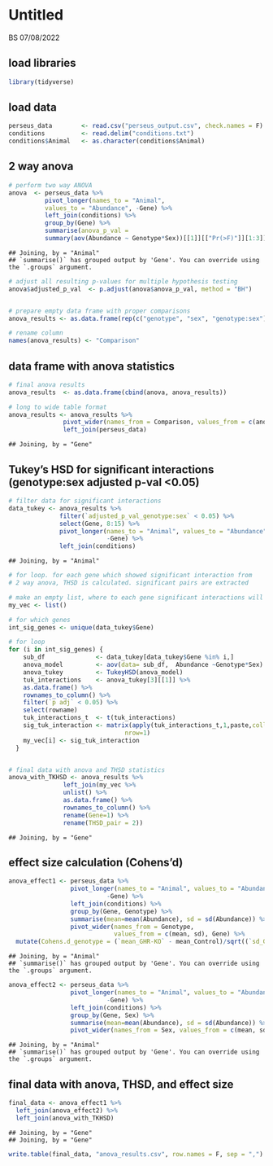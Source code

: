 Untitled
================
BS
07/08/2022

## load libraries

``` r
library(tidyverse)
```

## load data

``` r
perseus_data        <- read.csv("perseus_output.csv", check.names = F)
conditions          <- read.delim("conditions.txt")
conditions$Animal   <- as.character(conditions$Animal)
```

## 2 way anova

``` r
# perform two way ANOVA
anova  <- perseus_data %>% 
          pivot_longer(names_to = "Animal", 
          values_to = "Abundance", -Gene) %>% 
          left_join(conditions) %>% 
          group_by(Gene) %>% 
          summarise(anova_p_val = 
          summary(aov(Abundance ~ Genotype*Sex))[[1]][["Pr(>F)"]][1:3]) 
```

    ## Joining, by = "Animal"
    ## `summarise()` has grouped output by 'Gene'. You can override using the `.groups` argument.

``` r
# adjust all resulting p-values for multiple hypothesis testing
anova$adjusted_p_val  <- p.adjust(anova$anova_p_val, method = "BH")


# prepare empty data frame with proper comparisons
anova_results <- as.data.frame(rep(c("genotype", "sex", "genotype:sex"), length = length(anova$Gene)))

# rename column 
names(anova_results) <- "Comparison"
```

## data frame with anova statistics

``` r
# final anova results
anova_results  <- as.data.frame(cbind(anova, anova_results))

# long to wide table format
anova_results <- anova_results %>%
               pivot_wider(names_from = Comparison, values_from = c(anova_p_val,                adjusted_p_val), Gene) %>% 
               left_join(perseus_data)
```

    ## Joining, by = "Gene"

## Tukey’s HSD for significant interactions (genotype:sex adjusted p-val \<0.05)

``` r
# filter data for significant interactions
data_tukey <- anova_results %>% 
              filter(`adjusted_p_val_genotype:sex` < 0.05) %>% 
              select(Gene, 8:15) %>% 
              pivot_longer(names_to = "Animal", values_to = "Abundance", 
                           -Gene) %>% 
              left_join(conditions)
```

    ## Joining, by = "Animal"

``` r
# for loop. for each gene which showed significant interaction from
# 2 way anova, THSD is calculated. significant pairs are extracted

# make an empty list, where to each gene significant interactions will be assigned
my_vec <- list()

# for which genes
int_sig_genes <- unique(data_tukey$Gene)

# for loop
for (i in int_sig_genes) {
    sub_df              <- data_tukey[data_tukey$Gene %in% i,]
    anova_model         <- aov(data= sub_df,  Abundance ~Genotype*Sex)
    anova_tukey         <- TukeyHSD(anova_model)
    tuk_interactions    <- anova_tukey[3][[1]] %>% 
    as.data.frame() %>% 
    rownames_to_column() %>% 
    filter(`p adj` < 0.05) %>% 
    select(rowname)
    tuk_interactions_t  <- t(tuk_interactions)
    sig_tuk_interaction <- matrix(apply(tuk_interactions_t,1,paste,collapse=";"),
                                nrow=1)
    my_vec[i] <- sig_tuk_interaction
  }


# final data with anova and THSD statistics
anova_with_TKHSD <- anova_results %>% 
               left_join(my_vec %>% 
               unlist() %>% 
               as.data.frame() %>% 
               rownames_to_column() %>% 
               rename(Gene=1) %>% 
               rename(THSD_pair = 2))
```

    ## Joining, by = "Gene"

## effect size calculation (Cohens’d)

``` r
anova_effect1 <- perseus_data %>% 
                 pivot_longer(names_to = "Animal", values_to = "Abundance", 
                           -Gene) %>% 
                 left_join(conditions) %>% 
                 group_by(Gene, Genotype) %>% 
                 summarise(mean=mean(Abundance), sd = sd(Abundance)) %>% 
                 pivot_wider(names_from = Genotype, 
                             values_from = c(mean, sd), Gene) %>% 
  mutate(Cohens.d_genotype = (`mean_GHR-KO` - mean_Control)/sqrt((`sd_GHR-KO`^2 +   sd_Control^2)/2))
```

    ## Joining, by = "Animal"
    ## `summarise()` has grouped output by 'Gene'. You can override using the `.groups` argument.

``` r
anova_effect2 <- perseus_data %>% 
                 pivot_longer(names_to = "Animal", values_to = "Abundance", 
                           -Gene) %>% 
                 left_join(conditions) %>% 
                 group_by(Gene, Sex) %>% 
                 summarise(mean=mean(Abundance), sd = sd(Abundance)) %>% 
                 pivot_wider(names_from = Sex, values_from = c(mean, sd), Gene) %>% mutate(Cohens.d_sex = (mean_Male - mean_Female)/sqrt((sd_Male^2 +    sd_Female^2)/2))
```

    ## Joining, by = "Animal"
    ## `summarise()` has grouped output by 'Gene'. You can override using the `.groups` argument.

## final data with anova, THSD, and effect size

``` r
final_data <- anova_effect1 %>% 
  left_join(anova_effect2) %>% 
  left_join(anova_with_TKHSD)
```

    ## Joining, by = "Gene"
    ## Joining, by = "Gene"

``` r
write.table(final_data, "anova_results.csv", row.names = F, sep = ",")
```
